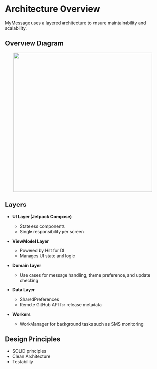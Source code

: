 
# Architecture Overview

MyMessage uses a layered architecture to ensure maintainability and scalability.

## Overview Diagram

 <p align="center">
  <img src="https://sonofgreatness.github.io/image-holder/images/Architecture.png" width="450">
</p>

## Layers

- **UI Layer (Jetpack Compose)**  
  - Stateless components  
  - Single responsibility per screen

- **ViewModel Layer**  
  - Powered by Hilt for DI  
  - Manages UI state and logic

- **Domain Layer**  
  - Use cases for message handling, theme preference, and update checking

- **Data Layer**  
  - SharedPreferences  
  - Remote GitHub API for release metadata

- **Workers**  
  - WorkManager for background tasks such as SMS monitoring

## Design Principles

- SOLID principles  
- Clean Architecture  
- Testability
